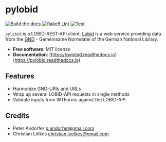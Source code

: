 # pylobid

[![Build the docs](https://github.com/csae8092/pylobid/actions/workflows/docs.yml/badge.svg)](https://github.com/csae8092/pylobid/actions/workflows/docs.yml)
[![flake8 Lint](https://github.com/csae8092/pylobid/actions/workflows/lint.yml/badge.svg)](https://github.com/csae8092/pylobid/actions/workflows/lint.yml)
[![Test](https://github.com/csae8092/pylobid/actions/workflows/test.yml/badge.svg)](https://github.com/csae8092/pylobid/actions/workflows/test.yml)


`pylobid` is a LOBID-REST-API client. [Lobid](https://lobid.org) is a web service providing data from the [GND](https://www.dnb.de/DE/Professionell/Standardisierung/GND/gnd_node.html) - Gemeinsame Normdatei of the German National Library.

- **Free software**: MIT license
- **Documentation**: [https://pylobid.readthedocs.io](https://pylobid.readthedocs.io)

## Features

- Harmonize GND-URIs and URLs
- Wrap up several LOBID-API requests in single methods
- Validate inputs from WTForms against the LOBID-API

## Credits


* Peter Andorfer <p.andorfer@gmail.com>
* Christian Lölkes <christian.loelkes@gmail.com>

